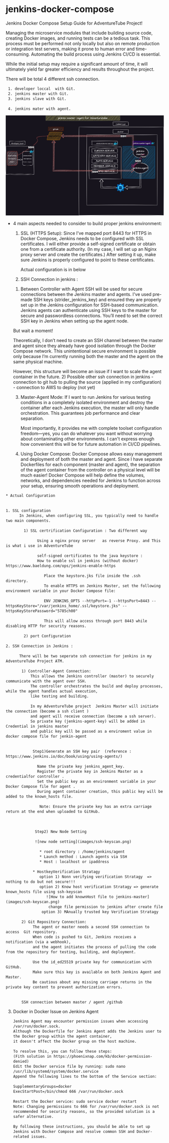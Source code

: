 # jenkins-docker-compose

Jenkins Docker Compose Setup Guide for AdventureTube Project!

Managing the microservice modules that include building source code, creating Docker images, and running tests can be a tedious task. This process must be performed not only locally but also on remote production or integration test servers, making it prone to human error and time-consuming. Automating the build process using Jenkins CI/CD is essential.

While the initial setup may require a significant amount of time, it will ultimately yield far greater efficiency and results throughout the project. 

There will be total 4 different ssh connection.

     1. developer loccal  with Git.
     2. jenkins master with Git.
     3. jenkins slave with Git.
          
     4. jenkins mater with agent.



![jenkins-controller/agent](images/AdventureTube-Server-Jenkins.jpg)



  *  4 main aspects needed to consider to build proper jenkins environment:
   
     1. SSL (HTTPS Setup): 
         Since I’ve mapped port 8443 for HTTPS in Docker Compose, Jenkins needs to be configured with SSL certificates. 
         I will either provide a self-signed certificate or obtain one from a certificate authority. 
         (In my case, I will set up an Nginx proxy server and create the certificates.) 
         After setting it up, make sure Jenkins is properly configured to point to these certificates.

         Actual configuration is in below 

     2. SSH Connection in jenkins : 
      1) Between Controller with Agent
        SSH will be used for secure connections between the Jenkins master and agents. 
        I've used pre-made SSH keys (strider_jenkins_key) and ensured they are properly set up in the Jenkins configuration for SSH-based communication. 
        Jenkins agents can authenticate using SSH keys to the master for secure and passwordless connections. 
        You’ll need to set the correct SSH key in Jenkins when setting up the agent node.

        But wait a moment! 

        Theoretically, I don’t need to create an SSH channel between the master and agent since they already have good isolation through the Docker Compose network.
        This unintentional secure environment is possible only because I’m currently running both the master and the agent on the same physical machine. 
        
        However, this structure will become an issue if I want to scale the agent container in the future.
      2) Possible other ssh connection in jenkins 
          - connection to git hub to pulling the source (applied in my configuration)
          - connection to AWS to deploy (not yet)



     3. Master-Agent Mode: 
        If I want to run Jenkins for various testing conditions in a completely isolated environment and destroy the container after each Jenkins execution, 
        the master will only handle orchestration. This guarantees job performance and clear separation.

        Most importantly, it provides me with complete toolset configuration freedom—yes, you can do whatever you want without worrying about contaminating other environments.
        I can't express enough how convenient this will be for future automation in CI/CD pipelines.

     4. Using Docker Compose: 
        Docker Compose allows easy management and deployment of both the master and agent. 
        Since I have separate Dockerfiles for each component (master and agent), 
        the separation of the agent container from the controller on a physical level will be much easier! 
        Docker Compose will help define the volumes, networks, and dependencies needed for Jenkins to function across your setup, ensuring smooth operations and deployment.



    * Actual Configuration 

       
    1. SSL configuration  
          In Jenkins, when configuring SSL, you typically need to handle two main components.
          
            1) SSL certrification Configuration : Two different way 
                  
                  Using a nginx proxy server   as reverse Proxy. and This is what i use in AdventureTube 
                
                  self-signed certificates to the java keystore :       
                  How to enable ssl in jenkins (without docker) https://www.baeldung.com/ops/jenkins-enable-https

                     Place the keystore.jks file inside the .ssh directory.
                     To enable HTTPS on Jenkins Master, set the following environment variable in your Docker Compose file:
                   
                     ENV JENKINS_OPTS --httpPort=-1 --httpsPort=8443 --httpsKeyStore="/var/jenkins_home/.ssl/keystore.jks" --httpsKeyStorePassword="5785ch00"
  
                     This will allow access through port 8443 while disabling HTTP for security reasons.

            2) port Configuration 

    2. SSH Connection in Jenkins : 
            
          There will be two seperate ssh connection for jenkins in my AdventureTube Project ATM.

           1) Controller-Agent Connection: 
               This allows the Jenkins controller (master) to securely communicate with the agent over SSH. 
               The controller orchestrates the build and deploy processes, while the agent handles actual execution, 
               like testing and building.

               In my AdventureTube project  Jenkins Master will initiate the connection (become a ssh client )
               and agent will receive connection (become a ssh server).
               So private key (jenkins-agent-key) will be added in Credential in jenkins master 
               and public key will be passed as a enviroment value in docker compose file for jenkin-agent


                Step1)Generate an SSH key pair  (reference : https://www.jenkins.io/doc/book/using/using-agents/)
       
                  Name the private key jenkins_agent_key.
                  Register the private key in Jenkins Master as a credentialfor controller .
                  Set the public key as an environment variable in your Docker Compose file for agent .
                  During agent container creation, this public key will be added to the known_hosts file.
       
                   Note: Ensure the private key has an extra carriage return at the end when uploaded to GitHub.

       

                 Step2) New Node Setting 

                 ![new node setting](images/ssh-keyscan.png)

                   * root directory : /home/jenkins/agent
                   * Launch method : Launch agents via SSH
                   * Host : localhost or ipaddress
  
                * HostkeyVerification Stratagy 
                   option 1) Nonn verifying verification Stratagy  => nothing to do but not secure!!!
                   option 2) Know host verification Stratagy => generate known_hosts file using ssh-keyscan
                      ![How to add knownHost file to jenkins-master](images/ssh-keyscan.png)
                       change file permission to jenkins after create file
                    option 3) MAnually trusted key Verification Stratagy 

           2) Git Repository Connection: 
                The agent or master needs a second SSH connection to access  Git repository.
                When code is pushed to Git, Jenkins receives a notification (via a webhook), 
                and the agent initiates the process of pulling the code from the repository for testing, building, and deployment.

                Use the id_ed25519 private key for communication with GitHub.
                Make sure this key is available on both Jenkins Agent and Master.
                Be cautious about any missing carriage returns in the private key content to prevent authorization errors.
        

           SSH connection between master / agent /github 


    


3) Docker in Docker Issue on Jenkins Agent

       Jenkins Agent may encounter permission issues when accessing /var/run/docker.sock.
       Although the Dockerfile for Jenkins Agent adds the Jenkins user to the Docker group within the agent container, 
       it doesn't affect the Docker group on the host machine.
          
       To resolve this, you can follow these steps:
       (Fith solution in https://phoenixnap.com/kb/docker-permission-denied) 
       Edit the Docker service file by running: sudo nano /usr/lib/systemd/system/docker.service
       Append the following lines to the bottom of the Service section:
     
       SupplementaryGroups=docker
       ExecStartPost=/bin/chmod 666 /var/run/docker.sock

       Restart the Docker service: sudo service docker restart
       Note: Changing permissions to 666 for /var/run/docker.sock is not recommended for security reasons, so the provided solution is a safer alternative.

       By following these instructions, you should be able to set up Jenkins with Docker Compose and resolve common SSH and Docker-related issues.


